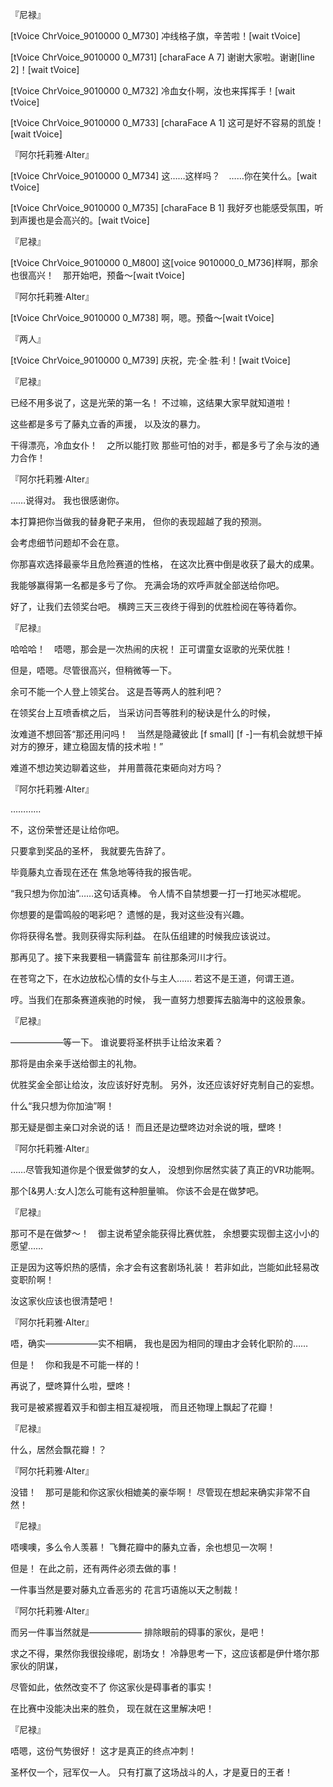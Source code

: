 『尼禄』

[tVoice ChrVoice_9010000 0_M730]
冲线格子旗，辛苦啦！[wait tVoice]

[tVoice ChrVoice_9010000 0_M731]
[charaFace A 7]
谢谢大家啦。谢谢[line 2]！[wait tVoice]

[tVoice ChrVoice_9010000 0_M732]
冷血女仆啊，汝也来挥挥手！[wait tVoice]

[tVoice ChrVoice_9010000 0_M733]
[charaFace A 1]
这可是好不容易的凯旋！[wait tVoice]

『阿尔托莉雅·Alter』

[tVoice ChrVoice_9010000 0_M734]
这……这样吗？　……你在笑什么。[wait tVoice]

[tVoice ChrVoice_9010000 0_M735]
[charaFace B 1]
我好歹也能感受氛围，听到声援也是会高兴的。[wait tVoice]

『尼禄』

[tVoice ChrVoice_9010000 0_M800]
这[voice 9010000_0_M736]样啊，那余也很高兴！　那开始吧，预备～[wait tVoice]

『阿尔托莉雅·Alter』

[tVoice ChrVoice_9010000 0_M738]
啊，嗯。预备～[wait tVoice]

『两人』

[tVoice ChrVoice_9010000 0_M739]
庆祝，完·全·胜·利！[wait tVoice]

『尼禄』

已经不用多说了，这是光荣的第一名！
不过嘛，这结果大家早就知道啦！

这些都是多亏了藤丸立香的声援，
以及汝的暴力。

干得漂亮，冷血女仆！　之所以能打败
那些可怕的对手，都是多亏了余与汝的通力合作！

『阿尔托莉雅·Alter』

……说得对。
我也很感谢你。

本打算把你当做我的替身靶子来用，
但你的表现超越了我的预测。

会考虑细节问题却不会在意。

你那喜欢选择最豪华且危险赛道的性格，
在这次比赛中倒是收获了最大的成果。

我能够赢得第一名都是多亏了你。
充满会场的欢呼声就全部送给你吧。

好了，让我们去领奖台吧。
横跨三天三夜终于得到的优胜检阅在等待着你。

『尼禄』

哈哈哈！　唔嗯，那会是一次热闹的庆祝！
正可谓童女讴歌的光荣优胜！

但是，唔嗯。尽管很高兴，但稍微等一下。

余可不能一个人登上领奖台。
这是吾等两人的胜利吧？

在领奖台上互喷香槟之后，
当采访问吾等胜利的秘诀是什么的时候，

汝难道不想回答“那还用问吗！　当然是隐藏彼此
[f small]  [f -]一有机会就想干掉对方的獠牙，建立稳固友情的技术啦！”

难道不想边笑边聊着这些，
并用蔷薇花束砸向对方吗？

『阿尔托莉雅·Alter』

…………

不，这份荣誉还是让给你吧。

只要拿到奖品的圣杯，
我就要先告辞了。

毕竟藤丸立香现在还在
焦急地等待我的报告呢。

“我只想为你加油”……这句话真棒。
令人情不自禁想要一打一打地买冰棍呢。

你想要的是雷鸣般的喝彩吧？
遗憾的是，我对这些没有兴趣。

你将获得名誉。我则获得实际利益。
在队伍组建的时候我应该说过。

那再见了。接下来我要租一辆露营车
前往那条河川才行。

在苍穹之下，在水边放松心情的女仆与主人……
若这不是王道，何谓王道。

哼。当我们在那条赛道疾驰的时候，
我一直努力想要挥去脑海中的这般景象。

『尼禄』

——————等一下。
谁说要将圣杯拱手让给汝来着？

那将是由余亲手送给御主的礼物。

优胜奖金全部让给汝，汝应该好好克制。
另外，汝还应该好好克制自己的妄想。

什么“我只想为你加油”啊！

那无疑是御主亲口对余说的话！
而且还是边壁咚边对余说的哦，壁咚！

『阿尔托莉雅·Alter』

……尽管我知道你是个很爱做梦的女人，
没想到你居然实装了真正的VR功能啊。

那个[&男人:女人]怎么可能有这种胆量嘛。
你该不会是在做梦吧。

『尼禄』

那可不是在做梦～！　御主说希望余能获得比赛优胜，
余想要实现御主这小小的愿望……

正是因为这等炽热的感情，余才会有这套剧场礼装！
若非如此，岂能如此轻易改变职阶啊！

汝这家伙应该也很清楚吧！

『阿尔托莉雅·Alter』

唔，确实——————实不相瞒，
我也是因为相同的理由才会转化职阶的……

但是！　你和我是不可能一样的！

再说了，壁咚算什么啦，壁咚！

我可是被紧握着双手和御主相互凝视哦，
而且还物理上飘起了花瓣！

『尼禄』

什么，居然会飘花瓣！？

『阿尔托莉雅·Alter』

没错！　那可是能和你这家伙相媲美的豪华啊！
尽管现在想起来确实非常不自然！

『尼禄』

唔噢噢，多么令人羡慕！
飞舞花瓣中的藤丸立香，余也想见一次啊！

但是！
在此之前，还有两件必须去做的事！

一件事当然是要对藤丸立香恶劣的
花言巧语施以天之制裁！

『阿尔托莉雅·Alter』

而另一件事当然就是——————
排除眼前的碍事的家伙，是吧！

求之不得，果然你我很投缘呢，剧场女！
冷静思考一下，这应该都是伊什塔尔那家伙的阴谋，

尽管如此，依然改变不了
你这家伙是碍事者的事实！

在比赛中没能决出来的胜负，
现在就在这里解决吧！

『尼禄』

唔嗯，这份气势很好！
这才是真正的终点冲刺！

圣杯仅一个，冠军仅一人。
只有打赢了这场战斗的人，才是夏日的王者！

